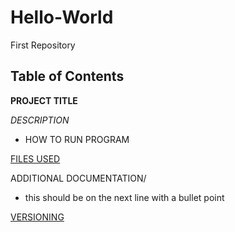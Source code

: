 # Hello-World
First Repository
## Table of Contents
**PROJECT TITLE**

*DESCRIPTION*

- HOW TO RUN PROGRAM

[FILES USED](#Files-used)

ADDITIONAL DOCUMENTATION/
* this should be on the next line with a bullet point

[VERSIONING](#versioning)
